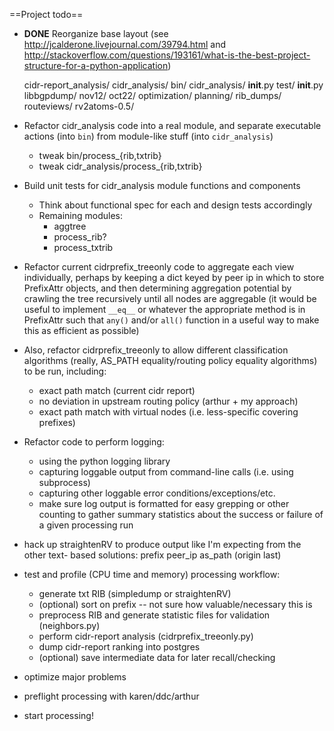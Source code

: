 ==Project todo==

* **DONE** Reorganize base layout
(see http://jcalderone.livejournal.com/39794.html and
http://stackoverflow.com/questions/193161/what-is-the-best-project-structure-for-a-python-application)

    cidr-report_analysis/
      cidr_analysis/
        bin/
        cidr_analysis/
          __init__.py
          test/
            __init__.py
      libbgpdump/
      nov12/
      oct22/
      optimization/
      planning/
      rib_dumps/
      routeviews/
      rv2atoms-0.5/

* Refactor cidr\_analysis code into a real module, and separate executable
actions (into `bin`) from module-like stuff (into `cidr_analysis`)
    - tweak bin/process_{rib,txtrib}
    - tweak cidr_analysis/process_{rib,txtrib}

* Build unit tests for cidr\_analysis module functions and components
    - Think about functional spec for each and design tests accordingly
    - Remaining modules:
        - aggtree
        - process_rib?
        - process_txtrib

* Refactor current cidrprefix\_treeonly code to aggregate each view
individually, perhaps by keeping a dict keyed by peer ip in which to store
PrefixAttr objects, and then determining aggregation potential by crawling the
tree recursively until all nodes are aggregable (it would be useful to
implement `__eq__` or whatever the appropriate method is in PrefixAttr such
that `any()` and/or `all()` function in a useful way to make this as efficient
as possible)

* Also, refactor cidrprefix\_treeonly to allow different classification
algorithms (really, AS\_PATH equality/routing policy equality algorithms) to
be run, including:
    - exact path match (current cidr report)
    - no deviation in upstream routing policy (arthur + my approach)
    - exact path match with virtual nodes (i.e. less-specific covering prefixes)

* Refactor code to perform logging:
    - using the python logging library
    - capturing loggable output from command-line calls (i.e. using subprocess)
    - capturing other loggable error conditions/exceptions/etc.
    - make sure log output is formatted for easy grepping or other counting
      to gather summary statistics about the success or failure of a given
      processing run

* hack up straightenRV to produce output like I'm expecting from the other text-
based solutions:
    prefix peer_ip as_path (origin last)

* test and profile (CPU time and memory) processing workflow:
    - generate txt RIB (simpledump or straightenRV)
    - (optional) sort on prefix -- not sure how valuable/necessary this is
    - preprocess RIB and generate statistic files for validation (neighbors.py)
    - perform cidr-report analysis (cidrprefix_treeonly.py)
    - dump cidr-report ranking into postgres
    - (optional) save intermediate data for later recall/checking

* optimize major problems

* preflight processing with karen/ddc/arthur

* start processing!
